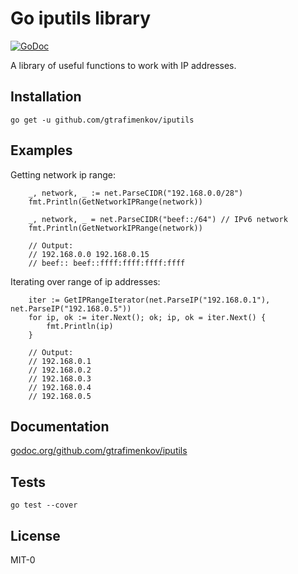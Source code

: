 # Go iputils library

[![GoDoc](https://godoc.org/github.com/gtrafimenkov/iputils?status.svg)](https://godoc.org/github.com/gtrafimenkov/iputils)

A library of useful functions to work with IP addresses.

## Installation

```
go get -u github.com/gtrafimenkov/iputils
```

## Examples

Getting network ip range:

```
	_, network, _ := net.ParseCIDR("192.168.0.0/28")
	fmt.Println(GetNetworkIPRange(network))

	_, network, _ = net.ParseCIDR("beef::/64") // IPv6 network
	fmt.Println(GetNetworkIPRange(network))

	// Output:
	// 192.168.0.0 192.168.0.15
	// beef:: beef::ffff:ffff:ffff:ffff
```

Iterating over range of ip addresses:

```
	iter := GetIPRangeIterator(net.ParseIP("192.168.0.1"), net.ParseIP("192.168.0.5"))
	for ip, ok := iter.Next(); ok; ip, ok = iter.Next() {
		fmt.Println(ip)
	}

	// Output:
	// 192.168.0.1
	// 192.168.0.2
	// 192.168.0.3
	// 192.168.0.4
	// 192.168.0.5
```

## Documentation

[godoc.org/github.com/gtrafimenkov/iputils](https://godoc.org/github.com/gtrafimenkov/iputils)

## Tests

```
go test --cover
```

## License

MIT-0
